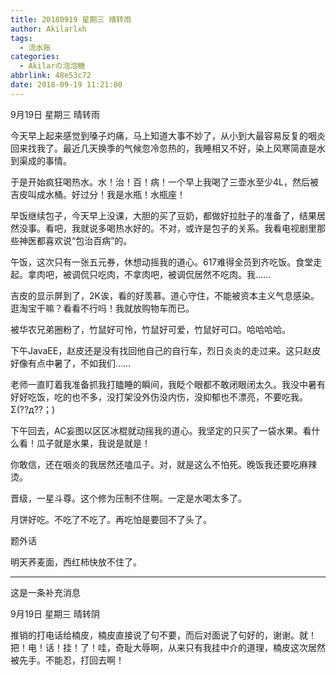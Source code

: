 ```yaml
---
title: 20180919 星期三 晴转雨
author: Akilarlxh
tags:
  - 流水账
categories:
  - Akilarの泡泡糖
abbrlink: 48e53c72
date: 2018-09-19 11:21:00
---
```

9月19日 星期三 晴转雨

今天早上起来感觉到嗓子灼痛，马上知道大事不妙了，从小到大最容易反复的咽炎回来找我了。最近几天换季的气候忽冷忽热的，我睡相又不好，染上风寒简直是水到渠成的事情。

于是开始疯狂喝热水。水！治！百！病！一个早上我喝了三壶水至少4L，然后被吉皮叫成水桶。好过分！我是水瓶！水瓶座！

早饭继续包子，今天早上没课，大胆的买了豆奶，都做好拉肚子的准备了，结果居然没事。看吧，我就说多喝热水好的。不对，或许是包子的关系。我看电视剧里那些神医都喜欢说“包治百病”的。

午饭，这次只有一张五元券，休想动摇我的道心。617难得全员到齐吃饭。食堂走起。拿肉吧，被调侃只吃肉，不拿肉吧，被调侃居然不吃肉。我……

吉皮的显示屏到了，2K诶，看的好羡慕。道心守住，不能被资本主义气息感染。逛淘宝干嘛？看看不行吗！我就放购物车而已。

被华农兄弟圈粉了，竹鼠好可怜，竹鼠好可爱，竹鼠好可口。哈哈哈哈。

下午JavaEE，赵皮还是没有找回他自己的自行车，烈日炎炎的走过来。这只赵皮好像有点中暑了，不如我们……

老师一直盯着我准备抓我打瞌睡的瞬间，我眨个眼都不敢闭眼闭太久。我没中暑有好好吃饭，吃的也不多，没打架没外伤没内伤，没抑郁也不漂亮，不要吃我。Σ(??д??；)

下午回去，AC妄图以区区冰棍就动摇我的道心。我坚定的只买了一袋水果。看什么看！瓜子就是水果，我说是就是！

你敢信，还在咽炎的我居然还嗑瓜子。对，就是这么不怕死。晚饭我还要吃麻辣烫。

晋级，一星斗尊。这个修为压制不住啊。一定是水喝太多了。

月饼好吃。不吃了不吃了。再吃怕是要回不了头了。

题外话

明天荞麦面，西红柿快放不住了。

---
这是一条补充消息

9月19日 星期三 晴转阴

推销的打电话给楠皮，楠皮直接说了句不要，而后对面说了句好的，谢谢。就！把！电！话！挂！了！哇，奇耻大辱啊，从来只有我挂中介的道理，楠皮这次居然被先手。不能忍，打回去啊！
